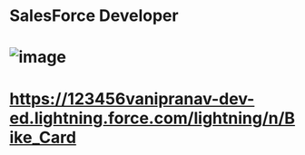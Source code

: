 # SalesForce Developer
# ![image](https://user-images.githubusercontent.com/89169929/134593892-d0bf9bb3-247f-42c6-afea-16bf7473f5ab.png)
# https://123456vanipranav-dev-ed.lightning.force.com/lightning/n/Bike_Card
